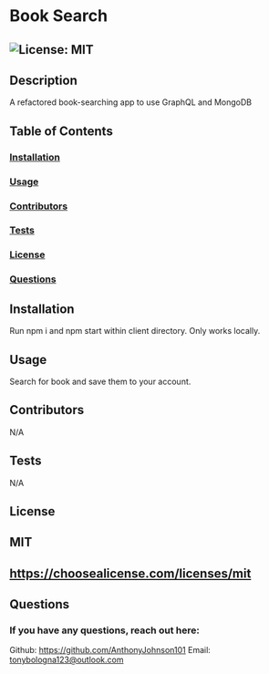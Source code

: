 # Book Search

 ## ![License: MIT](https://img.shields.io/badge/License-MIT-yellow.svg)

  ## Description 
  A refactored book-searching app to use GraphQL and MongoDB

  ## Table of Contents
  ###  [Installation](#installation)
  ###  [Usage](#usage)
  ###  [Contributors](#contributors)
  ###  [Tests](#tests)
  ###  [License](#license)
  ###  [Questions](#questions)

  ## Installation
  Run npm i and npm start within client directory. Only works locally.  

  ## Usage
  Search for book and save them to your account.
  ## Contributors
  N/A

  ## Tests
  N/A

  ## License
  ## MIT
  ## https://choosealicense.com/licenses/mit

  ## Questions
  ### If you have any questions, reach out here:
  Github: https://github.com/AnthonyJohnson101
  Email: tonybologna123@outlook.com
